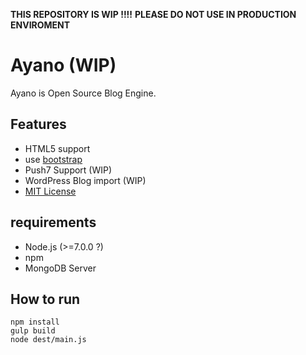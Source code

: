 **THIS REPOSITORY IS WIP !!!!**
**PLEASE DO NOT USE IN PRODUCTION ENVIROMENT**

# Ayano (WIP)
Ayano is Open Source Blog Engine.

## Features

- HTML5 support
- use [bootstrap](https://github.com/twbs/bootstrap)
- Push7 Support (WIP)
- WordPress Blog import (WIP)
- [MIT License](LICENSE)

## requirements

- Node.js (>=7.0.0 ?)
- npm
- MongoDB Server

## How to run

```
npm install
gulp build
node dest/main.js
```